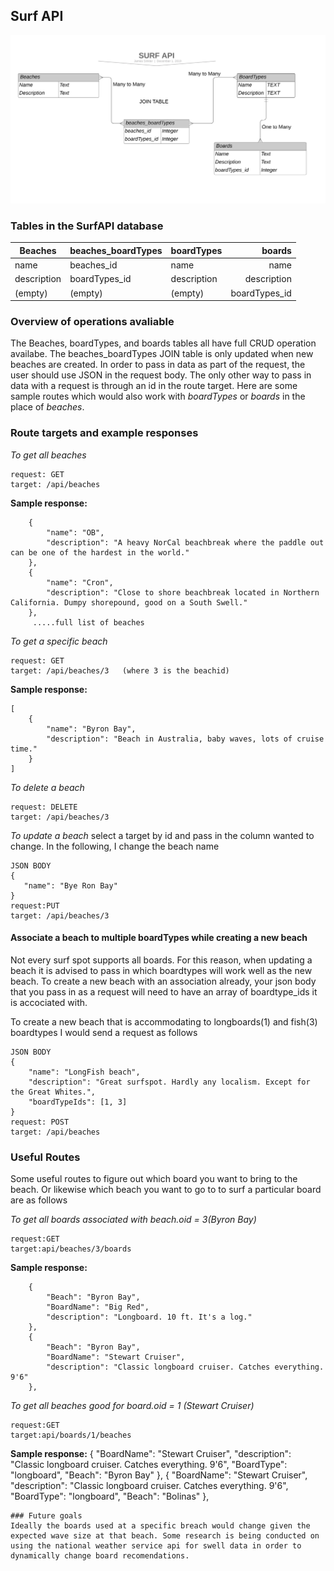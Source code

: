 ## Surf API

![image of Entity Relationship Diagram](media/surferd.png)

### Tables in the SurfAPI database

Beaches | beaches_boardTypes | boardTypes | boards
------- | ---------------- | ---------- | ---------:
name  | beaches_id | name | name
description  | boardTypes_id | description  | description
(empty)    | (empty)    | (empty)     | boardTypes_id


### Overview of operations avaliable
The Beaches, boardTypes, and boards tables all have full CRUD operation availabe. The beaches_boardTypes JOIN table is only updated when new beaches are created. In order to pass in data as part of the request, the user should use JSON in the request body. The only other way to pass in data with a request is through an id in the route target. Here are some sample routes which would also work with *boardTypes* or *boards* in the place of *beaches*.

### Route targets and example responses
*_To get all beaches_*
```
request: GET
target:	/api/beaches
```
**Sample response:**
```
    {
        "name": "OB",
        "description": "A heavy NorCal beachbreak where the paddle out can be one of the hardest in the world."
    },
    {
        "name": "Cron",
        "description": "Close to shore beachbreak located in Northern California. Dumpy shorepound, good on a South Swell."
    },
	 .....full list of beaches
```

*_To get a specific beach_*
```
request: GET	
target: /api/beaches/3   (where 3 is the beachid)
```
**Sample response:**
```
[
    {
        "name": "Byron Bay",
        "description": "Beach in Australia, baby waves, lots of cruise time."
    }
]
```
*_To delete a beach_*
```
request: DELETE	
target: /api/beaches/3
```
*_To update a beach_* select a target by id and pass in the column wanted to change. In the following, I change the beach name
```
JSON BODY
{
   "name": "Bye Ron Bay"
}
request:PUT
target: /api/beaches/3
```
#### Associate a beach to multiple boardTypes while creating a new beach
Not every surf spot supports all boards. For this reason, when updating a beach it is advised to pass in which boardtypes will work well as the new beach. To create a new beach with an association already, your json body that you pass in as a request will need to have an array of boardtype_ids it is accociated with.

To create a new beach that is accommodating to longboards(1) and fish(3) boardtypes I would send a request as follows

```
JSON BODY
{
	"name": "LongFish beach",
	"description": "Great surfspot. Hardly any localism. Except for the Great Whites.",
	"boardTypeIds": [1, 3]
}
request: POST
target: /api/beaches
```
### Useful Routes
Some useful routes to figure out which board you want to bring to the beach. Or likewise which beach you want to go to to surf a particular board are as follows

*_To get all boards associated with beach.oid = 3(Byron Bay)_*
```
request:GET
target:api/beaches/3/boards
```
**Sample response:**
```
    {
        "Beach": "Byron Bay",
        "BoardName": "Big Red",
        "description": "Longboard. 10 ft. It's a log."
    },
    {
        "Beach": "Byron Bay",
        "BoardName": "Stewart Cruiser",
        "description": "Classic longboard cruiser. Catches everything. 9'6"
    },
```
*_To get all beaches good for board.oid = 1 (Stewart Cruiser)_*
```
request:GET
target:api/boards/1/beaches
```
**Sample response:**
    {
        "BoardName": "Stewart Cruiser",
        "description": "Classic longboard cruiser. Catches everything. 9'6",
        "BoardType": "longboard",
        "Beach": "Byron Bay"
    },
    {
        "BoardName": "Stewart Cruiser",
        "description": "Classic longboard cruiser. Catches everything. 9'6",
        "BoardType": "longboard",
        "Beach": "Bolinas"
    },
```
### Future goals
Ideally the boards used at a specific breach would change given the expected wave size at that beach. Some research is being conducted on using the national weather service api for swell data in order to dynamically change board recomendations.
